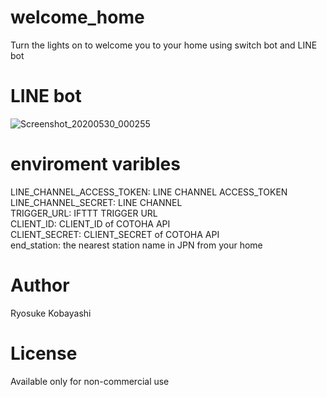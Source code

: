 # welcome_home<br>
Turn the lights on to welcome you to your home using switch bot and LINE bot<br>

# LINE bot<br>
![Screenshot_20200530_000255](https://user-images.githubusercontent.com/58103830/83275085-a7b0ab00-a209-11ea-9835-cc4d2b6be659.jpg)

# enviroment varibles<br>
LINE_CHANNEL_ACCESS_TOKEN: LINE CHANNEL ACCESS_TOKEN<br>
LINE_CHANNEL_SECRET: LINE CHANNEL<br>
TRIGGER_URL: IFTTT TRIGGER URL<br>
CLIENT_ID: CLIENT_ID of COTOHA API<br>
CLIENT_SECRET: CLIENT_SECRET of COTOHA API<br>
end_station: the nearest station name in JPN from your home<br>

# Author
Ryosuke Kobayashi<br>

# License
Available only for non-commercial use<br>
